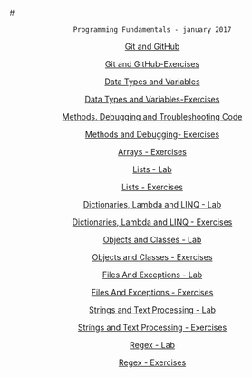 #<p align="center"> `Programming Fundamentals - january 2017`<p>

<p align="center"> <a href="https://github.com/stefkavasileva/Programming-Fundamentals/tree/master/Homeworks%20and%20Labs/GitGitHubDebuggingSearching-Lab" > Git and GitHub </a> </p>
<p align="center"> <a href="https://github.com/stefkavasileva/Programming-Fundamentals/tree/master/Homeworks%20and%20Labs/GitGitHubDebuggingSearching-Exercises" > Git and GitHub-Exercises</a> </p>
<p align="center"> <a href="https://github.com/stefkavasileva/Programming-Fundamentals/tree/master/Homeworks%20and%20Labs/DataTypeAndVariables" > Data Types and Variables</a> </p>
<p align="center"> <a href="https://github.com/stefkavasileva/Programming-Fundamentals/tree/master/Homeworks%20and%20Labs/DataTypesAndVariables-Exercises" > Data Types and Variables-Exercises</a> </p>
<p align="center"> <a href="https://github.com/stefkavasileva/Programming-Fundamentals/tree/master/Homeworks%20and%20Labs/MethodsAndDebugging" > Methods. Debugging and Troubleshooting Code </a> </p>
<p align="center"> <a href="https://github.com/stefkavasileva/Programming-Fundamentals/tree/master/Homeworks%20and%20Labs/MethodsAndDebuggingExcercises" > Methods and Debugging- Exercises</a> </p>
<p align="center"> <a href="https://github.com/stefkavasileva/Programming-Fundamentals/tree/master/Homeworks%20and%20Labs/Arrays-Exercises"> Arrays - Exercises </a> </p>
<p align="center"> <a href="https://github.com/stefkavasileva/Programming-Fundamentals/tree/master/Homeworks%20and%20Labs/Lists"> Lists - Lab </a> </p>
<p align="center"> <a href="https://github.com/stefkavasileva/Programming-Fundamentals/tree/master/Homeworks%20and%20Labs/ListsExercises"> Lists - Exercises </a> </p>
<p align="center"> <a href="https://github.com/stefkavasileva/Programming-Fundamentals/tree/master/Homeworks%20and%20Labs/DictionariesLambdaAndLINQ"> Dictionaries, Lambda and LINQ - Lab </a> </p>
<p align="center"> <a href="https://github.com/stefkavasileva/Programming-Fundamentals/tree/master/Homeworks%20and%20Labs/DictionariesLambdaAndLINQ-Exercises"> Dictionaries, Lambda and LINQ - Exercises </a> </p>
<p align="center"> <a href="https://github.com/stefkavasileva/Programming-Fundamentals/tree/master/Homeworks%20and%20Labs/ObjectsAndClasses"> Objects and Classes - Lab </a> </p>
<p align="center"> <a href="https://github.com/stefkavasileva/Programming-Fundamentals/tree/master/Homeworks%20and%20Labs/ObjectsAndClasses-Exercises"> Objects and Classes - Exercises </a> </p>
<p align="center"> <a href="https://github.com/stefkavasileva/Programming-Fundamentals/tree/master/Homeworks%20and%20Labs/FilesAndExceptionsLab"> Files And Exceptions - Lab </a> </p>
<p align="center"> <a href="https://github.com/stefkavasileva/Programming-Fundamentals/tree/master/Homeworks%20and%20Labs/FilesAndExceptionsExercises"> Files And Exceptions - Exercises </a> </p>
<p align="center"> <a href="https://github.com/stefkavasileva/Programming-Fundamentals/tree/master/Homeworks%20and%20Labs/Strings-Lab"> Strings and Text Processing - Lab </a> </p>
<p align="center"> <a href="https://github.com/stefkavasileva/Programming-Fundamentals/tree/master/Homeworks%20and%20Labs/Strings-Exercises"> Strings and Text Processing - Exercises </a> </p>
<p align="center"> <a href="https://github.com/stefkavasileva/Programming-Fundamentals/tree/master/Homeworks%20and%20Labs/Regex-Lab"> Regex - Lab </a> </p>
<p align="center"> <a href="https://github.com/stefkavasileva/Programming-Fundamentals/tree/master/Homeworks%20and%20Labs/Regex-Exercises"> Regex - Exercises </a> </p>
